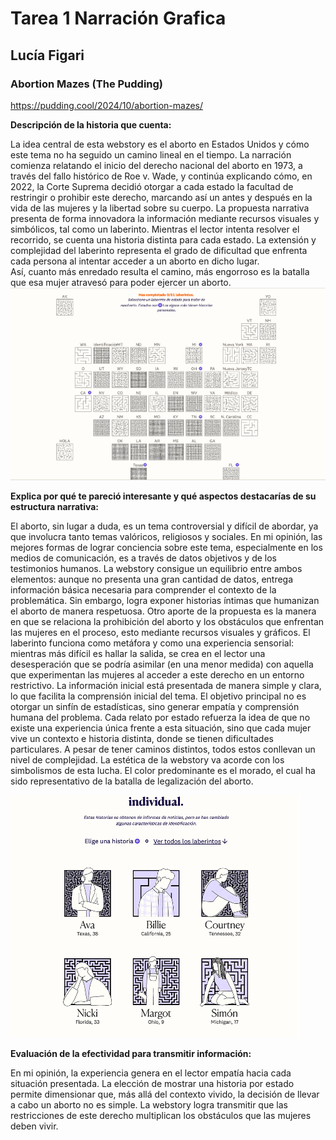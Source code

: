 # Tarea 1 Narración Grafica
## Lucía Figari
### Abortion Mazes (The Pudding)
https://pudding.cool/2024/10/abortion-mazes/

**Descripción de la historia que cuenta:**

La idea central de esta webstory es el aborto en Estados Unidos y cómo este tema no ha seguido un camino lineal en el tiempo. La narración comienza relatando el inicio del derecho nacional del aborto en 1973, a través del fallo histórico de Roe v. Wade, y continúa explicando cómo, en 2022, la Corte Suprema decidió otorgar a cada estado la facultad de restringir o prohibir este derecho, marcando así un antes y después en la vida de las mujeres y la libertad sobre su cuerpo.
La propuesta narrativa presenta de forma innovadora la información mediante recursos visuales y simbólicos, tal como un laberinto. Mientras el lector intenta resolver el recorrido, se cuenta una historia distinta para cada estado. La extensión y complejidad del laberinto representa el grado de dificultad que enfrenta cada persona al intentar acceder a un aborto en dicho lugar.   
Así, cuanto más enredado resulta el camino, más engorroso es la batalla que esa mujer atravesó para poder ejercer un aborto. 
![alt text](image.png)

**Explica por qué te pareció interesante y qué aspectos destacarías de su estructura narrativa:**

El aborto, sin lugar a duda, es un tema controversial y difícil de abordar, ya que involucra tanto temas valóricos, religiosos y sociales. En mi opinión, las mejores formas de lograr conciencia sobre este tema, especialmente en los medios de comunicación, es a través de datos objetivos y de los testimonios humanos. La webstory consigue un equilibrio entre ambos elementos: aunque no presenta una gran cantidad de datos, entrega información básica necesaria para comprender el contexto de la problemática. Sin embargo, logra exponer historias íntimas que humanizan el aborto de manera respetuosa.
Otro aporte de la propuesta es la manera en que se relaciona la prohibición del aborto y los obstáculos que enfrentan las mujeres en el proceso, esto mediante recursos visuales y gráficos. El laberinto funciona como metáfora y como una experiencia sensorial: mientras más difícil es hallar la salida, se crea en el lector una desesperación que se podría asimilar (en una menor medida) con aquella que experimentan las mujeres al acceder a este derecho en un entorno restrictivo.
La información inicial está presentada de manera simple y clara, lo que facilita la comprensión inicial del tema. El objetivo principal no es otorgar un sinfín de estadísticas, sino generar empatía y comprensión humana del problema.
Cada relato por estado refuerza la idea de que no existe una experiencia única frente a esta situación, sino que cada mujer vive un contexto e historia distinta, donde se tienen dificultades particulares. A pesar de tener caminos distintos, todos estos conllevan un nivel de complejidad.
La estética de la webstory va acorde con los simbolismos de esta lucha. El color predominante es el morado, el cual ha sido representativo de la batalla de legalización del aborto. 

![alt text](image-1.png)

**Evaluación de la efectividad para transmitir información:**

En mi opinión, la experiencia genera en el lector empatía hacia cada situación presentada. La elección de mostrar una historia por estado permite dimensionar que, más allá del contexto vivido, la decisión de llevar a cabo un aborto no es simple. La webstory logra transmitir que las restricciones de este derecho multiplican los obstáculos que las mujeres deben vivir.

